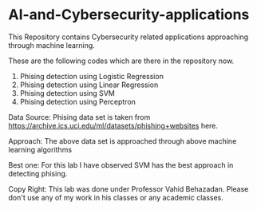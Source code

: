 # AI-and-Cybersecurity-applications

This Repository contains Cybersecurity related applications approaching through machine learning.

These are the following codes which are there in the repository now.

1) Phising detection using Logistic Regression
2) Phising detection using Linear Regression
3) Phising detection using SVM
4) Phising detection using Perceptron

Data Source:
Phising data set is taken from https://archive.ics.uci.edu/ml/datasets/phishing+websites here.

Approach:
The above data set is approached through above machine learning algorithms

Best one:
For this lab I have observed SVM has the best approach in detecting phising.



Copy Right:
This lab was done under Professor Vahid Behazadan. Please don't use any of my work in his classes or any academic classes.  
